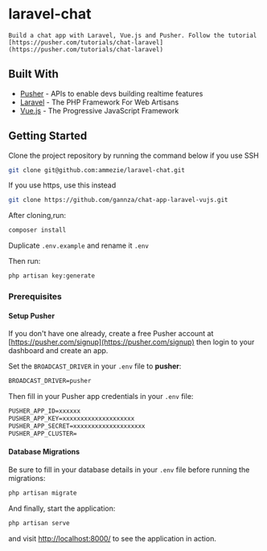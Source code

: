 # laravel-chat
    Build a chat app with Laravel, Vue.js and Pusher. Follow the tutorial [https://pusher.com/tutorials/chat-laravel](https://pusher.com/tutorials/chat-laravel)

## Built With

* [Pusher](https://pusher.com/) - APIs to enable devs building realtime features
* [Laravel](https://laravel.com) - The PHP Framework For Web Artisans
* [Vue.js](https://vuejs.org) - The Progressive JavaScript Framework



## Getting Started

Clone the project repository by running the command below if you use SSH

```bash
git clone git@github.com:ammezie/laravel-chat.git
```

If you use https, use this instead

```bash
git clone https://github.com/gannza/chat-app-laravel-vujs.git
```

After cloning,run:

```bash
composer install
```

Duplicate `.env.example` and rename it `.env`

Then run:

```bash
php artisan key:generate
```

### Prerequisites

#### Setup Pusher

If you don't have one already, create a free Pusher account at [https://pusher.com/signup](https://pusher.com/signup) then login to your dashboard and create an app.

Set the `BROADCAST_DRIVER` in your `.env` file to **pusher**:

```txt
BROADCAST_DRIVER=pusher
```

Then fill in your Pusher app credentials in your `.env` file:

```txt
PUSHER_APP_ID=xxxxxx
PUSHER_APP_KEY=xxxxxxxxxxxxxxxxxxxx
PUSHER_APP_SECRET=xxxxxxxxxxxxxxxxxxxx
PUSHER_APP_CLUSTER=
```

#### Database Migrations

Be sure to fill in your database details in your `.env` file before running the migrations:

```bash
php artisan migrate
```

And finally, start the application:

```bash
php artisan serve
```

and visit [http://localhost:8000/](http://localhost:8000/) to see the application in action.



